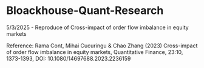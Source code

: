 # Bloackhouse-Quant-Research

5/3/2025 - Reproduce of Cross-impact of order flow imbalance in equity markets


Reference:
Rama Cont, Mihai Cucuringu & Chao Zhang (2023) Cross-impact of
order flow imbalance in equity markets, Quantitative Finance, 23:10, 1373-1393, DOI:
10.1080/14697688.2023.2236159
